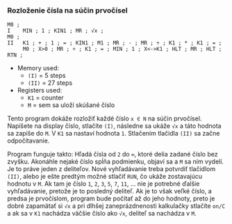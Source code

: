 ### Rozloženie čísla na súčin prvočísel
```
M0 ;
I    MIN ; 1 ; KIN1 ; MR ; √x ;
M0 ;
II   K1 ; + ; 1 ; = ; KIN1 ; M1 ; MR ; - ; MR ; ÷ ; K1 ; * ; K1 ; = ;
     M0 ; X>0 ; MR ; ÷ ; K1 ; = ; MIN ; 1 ; X<->K1 ; HLT ; MR ; HLT ; RTN ;
```
- Memory used:
  - `(I)` = 5 steps
  - `(II)` = 27 steps
- Registers used:
  - `K1` = counter
  - `M`  = sem sa uloží skúšané číslo
  
Tento program dokáže rozložiť každé číslo `x ∈ N` na súčin prvočísel. Napíšete na
display číslo, stlačíte `(I)`, následne sa ukáže `√x` a táto hodnota sa zapíše do `M`.
V `K1` sa nastaví hodnota `1`. Stlačením tlačidla `(II)` sa začne odpočítavanie.

Program funguje takto: Hľadá čísla od `2` do `∞`, ktoré delia zadané číslo bez zvyšku.
Akonáhle nejaké číslo spĺňa podmienku, objaví sa a `M` sa ním vydelí. Je to
práve jeden z deliteľov. Nové vyhľadávanie treba potvrdiť tlačidlom `(II)`, alebo
je ešte predtým možné stlačiť `RUN`, čo ukáže zostavajúcu hodnotu v `M`. Ak tam
je číslo `1`, `2`, `3`, `5`, `7`, `11`, ... nie je potrebné ďalšie vyhľadávanie, pretože je to
posledný deliteľ. Ak je to však veľké číslo, a predsa je prvočíslom, program bude
počítať až do jeho hodnoty, preto je dobré zapamätať si `√x` a pri dlhšej zaneprázdnenosti
kalkulačky stlačíte `on/C` a ak sa v `K1` nachádza väčšie číslo ako `√x`,
deliteľ sa nachádza v `M`.
